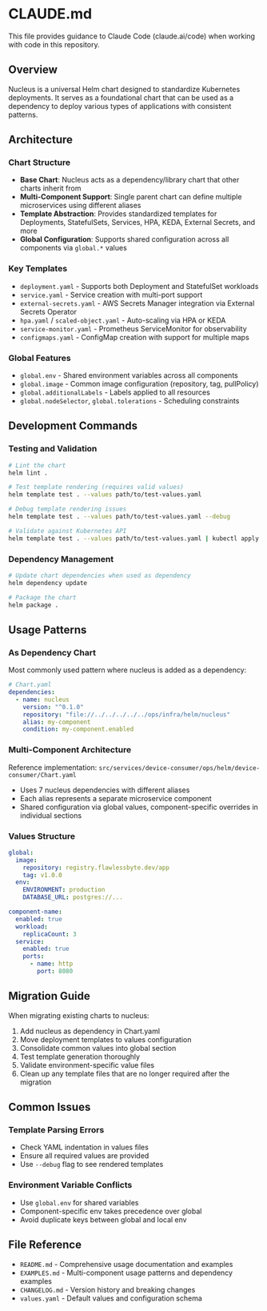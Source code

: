 # CLAUDE.md

This file provides guidance to Claude Code (claude.ai/code) when working with code in this repository.

## Overview

Nucleus is a universal Helm chart designed to standardize Kubernetes deployments. It serves as a foundational chart that can be used as a dependency to deploy various types of applications with consistent patterns.

## Architecture

### Chart Structure
- **Base Chart**: Nucleus acts as a dependency/library chart that other charts inherit from
- **Multi-Component Support**: Single parent chart can define multiple microservices using different aliases
- **Template Abstraction**: Provides standardized templates for Deployments, StatefulSets, Services, HPA, KEDA, External Secrets, and more
- **Global Configuration**: Supports shared configuration across all components via `global.*` values

### Key Templates
- `deployment.yaml` - Supports both Deployment and StatefulSet workloads
- `service.yaml` - Service creation with multi-port support
- `external-secrets.yaml` - AWS Secrets Manager integration via External Secrets Operator
- `hpa.yaml` / `scaled-object.yaml` - Auto-scaling via HPA or KEDA
- `service-monitor.yaml` - Prometheus ServiceMonitor for observability
- `configmaps.yaml` - ConfigMap creation with support for multiple maps

### Global Features
- `global.env` - Shared environment variables across all components
- `global.image` - Common image configuration (repository, tag, pullPolicy)
- `global.additionalLabels` - Labels applied to all resources
- `global.nodeSelector`, `global.tolerations` - Scheduling constraints

## Development Commands

### Testing and Validation
```bash
# Lint the chart
helm lint .

# Test template rendering (requires valid values)
helm template test . --values path/to/test-values.yaml

# Debug template rendering issues
helm template test . --values path/to/test-values.yaml --debug

# Validate against Kubernetes API
helm template test . --values path/to/test-values.yaml | kubectl apply --dry-run=client -f -
```

### Dependency Management
```bash
# Update chart dependencies when used as dependency
helm dependency update

# Package the chart
helm package .
```

## Usage Patterns

### As Dependency Chart
Most commonly used pattern where nucleus is added as a dependency:

```yaml
# Chart.yaml
dependencies:
  - name: nucleus
    version: "^0.1.0"
    repository: "file://../../../../../ops/infra/helm/nucleus"
    alias: my-component
    condition: my-component.enabled
```

### Multi-Component Architecture
Reference implementation: `src/services/device-consumer/ops/helm/device-consumer/Chart.yaml`
- Uses 7 nucleus dependencies with different aliases
- Each alias represents a separate microservice component
- Shared configuration via global values, component-specific overrides in individual sections

### Values Structure
```yaml
global:
  image:
    repository: registry.flawlessbyte.dev/app
    tag: v1.0.0
  env:
    ENVIRONMENT: production
    DATABASE_URL: postgres://...

component-name:
  enabled: true
  workload:
    replicaCount: 3
  service:
    enabled: true
    ports:
      - name: http
        port: 8080
```

## Migration Guide

When migrating existing charts to nucleus:
1. Add nucleus as dependency in Chart.yaml
2. Move deployment templates to values configuration
3. Consolidate common values into global section
4. Test template generation thoroughly
5. Validate environment-specific value files
6. Clean up any template files that are no longer required after the migration

## Common Issues

### Template Parsing Errors
- Check YAML indentation in values files
- Ensure all required values are provided
- Use `--debug` flag to see rendered templates

### Environment Variable Conflicts
- Use `global.env` for shared variables
- Component-specific env takes precedence over global
- Avoid duplicate keys between global and local env

## File Reference

- `README.md` - Comprehensive usage documentation and examples
- `EXAMPLES.md` - Multi-component usage patterns and dependency examples
- `CHANGELOG.md` - Version history and breaking changes
- `values.yaml` - Default values and configuration schema